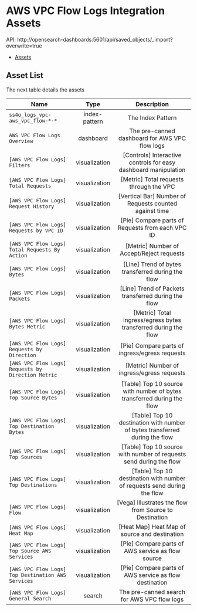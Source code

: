 # AWS VPC Flow Logs Integration Assets

API: http://opensearch-dashboards:5601/api/saved_objects/_import?overwrite=true

- [Assets](aws_vpc_flow-1.0.0.ndjson)

## Asset List

The next table details the assets

| Name                                               |     Type      |                                 Description                                 |
| -------------------------------------------------- | :-----------: | :-------------------------------------------------------------------------: |
| `ss4o_logs_vpc-aws_vpc_flow-*-*`                   | index-pattern |                              The Index Pattern                              |
| `AWS VPC Flow Logs Overview`                       |   dashboard   |               The pre-canned dashboard for AWS VPC flow logs                |
| `[AWS VPC Flow Logs] Filters`                      | visualization |       [Controls] Interactive controls for easy dashboard manipulation       |
| `[AWS VPC Flow Logs] Total Requests`               | visualization |                   [Metric] Total requests through the VPC                   |
| `[AWS VPC Flow Logs] Request History`              | visualization |           [Vertical Bar] Number of Requests counted against time            |
| `[AWS VPC Flow Logs] Requests by VPC ID`           | visualization |              [Pie] Compare parts of Requests from each VPC ID               |
| `[AWS VPC Flow Logs] Total Requests By Action`     | visualization |                  [Metric] Number of Accept/Reject requests                  |
| `[AWS VPC Flow Logs] Bytes`                        | visualization |              [Line] Trend of bytes transferred during the flow              |
| `[AWS VPC Flow Logs] Packets`                      | visualization |             [Line] Trend of Packets transferred during the flow             |
| `[AWS VPC Flow Logs] Bytes Metric`                 | visualization |       [Metric] Total ingress/egress bytes transferred during the flow       |
| `[AWS VPC Flow Logs] Requests by Direction`        | visualization |               [Pie] Compare parts of ingress/egress requests                |
| `[AWS VPC Flow Logs] Requests by Direction Metric` | visualization |                 [Metric] Number of ingress/egress requests                  |
| `[AWS VPC Flow Logs] Top Source Bytes`             | visualization |   [Table] Top 10 source with number of bytes transferred during the flow    |
| `[AWS VPC Flow Logs] Top Destination Bytes`        | visualization | [Table] Top 10 destination with number of bytes transferred during the flow |
| `[AWS VPC Flow Logs] Top Sources`                  | visualization |     [Table] Top 10 source with number of requests send during the flow      |
| `[AWS VPC Flow Logs] Top Destinations`             | visualization |   [Table] Top 10 destination with number of requests send during the flow   |
| `[AWS VPC Flow Logs] Flow`                         | visualization |           [Vega] Illustrates the flow from Source to Destination            |
| `[AWS VPC Flow Logs] Heat Map`                     | visualization |                [Heat Map] Heat Map of source and destination                |
| `[AWS VPC Flow Logs] Top Source AWS Services`      | visualization |              [Pie] Compare parts of AWS service as flow source              |
| `[AWS VPC Flow Logs] Top Destination AWS Services` | visualization |           [Pie] Compare parts of AWS service as flow destination            |
| `[AWS VPC Flow Logs] General Search`               |    search     |                 The pre-canned search for AWS VPC flow logs                 |
